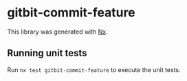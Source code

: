 # gitbit-commit-feature

This library was generated with [Nx](https://nx.dev).

## Running unit tests

Run `nx test gitbit-commit-feature` to execute the unit tests.
